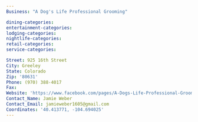 ```yaml
---
Business: "A Dog's Life Professional Grooming"

dining-categories:
entertainment-categories:
lodging-categories:
nightlife-categories:
retail-categories:
service-categories:

Street: 925 16th Street
City: Greeley
State: Colorado
Zip: '80631'
Phone: (970) 388-4017
Fax:
Website: 'https://www.facebook.com/pages/A-Dogs-Life-Professional-Grooming/160079250688557'
Contact_Name: Jamie Weber
Contact_Email: jamieweber1605@gmail.com
Coordinates: '40.413771, -104.694025'
---
```



